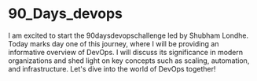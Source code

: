 # 90_Days_devops
I am excited to start the 90daysdevopschallenge led by Shubham Londhe. Today marks day one of this journey, where I will be providing an informative overview of DevOps. I will discuss its significance in modern organizations and shed light on key concepts such as scaling, automation, and infrastructure. Let's dive into the world of DevOps together!
